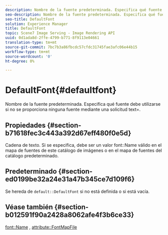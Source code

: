 ```yaml
---
description: Nombre de la fuente predeterminada. Especifica qué fuente debe utilizarse si no se proporciona ninguna fuente mediante una solicitud text=.
seo-description: Nombre de la fuente predeterminada. Especifica qué fuente debe utilizarse si no se proporciona ninguna fuente mediante una solicitud text=.
seo-title: DefaultFont
solution: Experience Manager
title: DefaultFont
topic: Scene7 Image Serving - Image Rendering API
uuid: 0d1ada8d-2ffe-4799-b771-8f9113e04661
translation-type: tm+mt
source-git-commit: 7bc7b3a86fbcdc57cfdc31745fae3afc06e44b15
workflow-type: tm+mt
source-wordcount: '0'
ht-degree: 0%

---
```



# DefaultFont{#defaultfont}

Nombre de la fuente predeterminada. Especifica qué fuente debe utilizarse si no se proporciona ninguna fuente mediante una solicitud text=.

## Propiedades {#section-b71618fec3c443a392d67eff480f0e5d}

Cadena de texto. Si se especifica, debe ser un valor font::Name válido en el mapa de fuentes de este catálogo de imágenes o en el mapa de fuentes del catálogo predeterminado.

## Predeterminado {#section-ed0199be32a24e31a47b345ce7d109f6}

Se hereda de `default::DefaultFont` si no está definida o si está vacía.

## Véase también {#section-b012591f90a2428a8062afe4f3b6ce33}

[font::Name](../../../../../is-api/image-catalog/image-serving-api-ref/c-image-catalog-reference/c-font-map-reference/r-name-font.md#reference-c55889877dc54aabb60734dcde86ee76) ,  [attribute::FontMapFile](../../../../../is-api/image-catalog/image-serving-api-ref/c-image-catalog-reference/c-attributes-reference/r-fontmapfile.md#reference-22e077d4595b45b6a6e549b8499ecb76)
